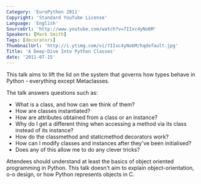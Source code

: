 ```yaml
---
Category: 'EuroPython 2011'
Copyright: 'Standard YouTube License'
Language: 'English'
SourceUrl: 'http://www.youtube.com/watch?v=7IIxc4yNo6M'
Speakers: [Mark Smith]
Tags: [decorators]
ThumbnailUrl: 'http://i.ytimg.com/vi/7IIxc4yNo6M/hqdefault.jpg'
Title: 'A Deep-Dive Into Python Classes'
date: '2011-07-15'
---
```

This talk aims to lift the lid on the system that governs how types behave in
Python - everything except Metaclasses.

The talk answers questions such as:

  * What is a class, and how can we think of them?
  * How are classes instantiated?
  * How are attributes obtained from a class or an instance?
  * Why do I get a different thing when accessing a method via its class instead of its instance?
  * How do the classmethod and staticmethod decorators work?
  * How can I modify classes and instances after they've been initialised?
  * Does any of this allow me to do any clever tricks?

Attendees should understand at least the basics of object oriented programming
in Python. This talk doesn't aim to explain object-orientation, o-o design, or
how Python represents objects in C.

